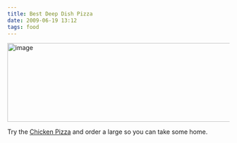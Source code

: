 ```yaml
---
title: Best Deep Dish Pizza
date: 2009-06-19 13:12
tags: food
---
```

<img alt="image" height="179" src="/images/zacharys-pizza.jpg" width="512" />
<br/>

Try the [Chicken Pizza][1] and order a large so you can take some home.

 [1]: http://www.zacharys.com/
